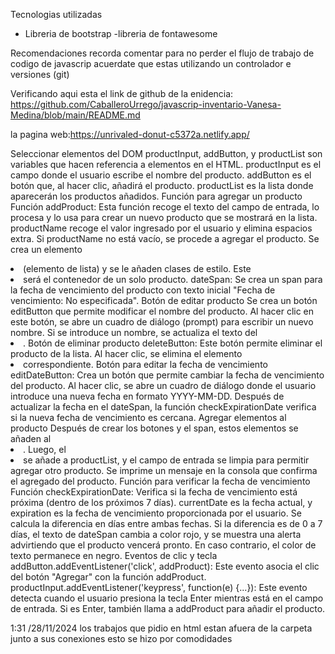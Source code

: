 Tecnologias utilizadas 
- Libreria de bootstrap
-libreria de fontawesome

Recomendaciones
 recorda comentar para no perder el flujo de trabajo de codigo de javascrip acuerdate que estas utilizando un controlador e versiones (git)

Verificando aqui esta el link de github de la enidencia: https://github.com/CaballeroUrrego/javascrip-inventario-Vanesa-Medina/blob/main/README.md

 la pagina web:https://unrivaled-donut-c5372a.netlify.app/


 Seleccionar elementos del DOM
productInput, addButton, y productList son variables que hacen referencia a elementos en el HTML.
productInput es el campo donde el usuario escribe el nombre del producto.
addButton es el botón que, al hacer clic, añadirá el producto.
productList es la lista donde aparecerán los productos añadidos.
Función para agregar un producto
Función addProduct: Esta función recoge el texto del campo de entrada, lo procesa y lo usa para crear un nuevo producto que se mostrará en la lista.
productName recoge el valor ingresado por el usuario y elimina espacios extra.
Si productName no está vacío, se procede a agregar el producto.
Se crea un elemento <li> (elemento de lista) y se le añaden clases de estilo. Este <li> será el contenedor de un solo producto.
dateSpan: Se crea un span para la fecha de vencimiento del producto con texto inicial "Fecha de vencimiento: No especificada".
Botón de editar producto
Se crea un botón editButton que permite modificar el nombre del producto. Al hacer clic en este botón, se abre un cuadro de diálogo (prompt) para escribir un nuevo nombre. Si se introduce un nombre, se actualiza el texto del <li>.
 Botón de eliminar producto
deleteButton: Este botón permite eliminar el producto de la lista. Al hacer clic, se elimina el elemento <li> correspondiente.
Botón para editar la fecha de vencimiento
editDateButton: Crea un botón que permite cambiar la fecha de vencimiento del producto. Al hacer clic, se abre un cuadro de diálogo donde el usuario introduce una nueva fecha en formato YYYY-MM-DD.
Después de actualizar la fecha en el dateSpan, la función checkExpirationDate verifica si la nueva fecha de vencimiento es cercana.
Agregar elementos al producto
Después de crear los botones y el span, estos elementos se añaden al <li>.
Luego, el <li> se añade a productList, y el campo de entrada se limpia para permitir agregar otro producto.
Se imprime un mensaje en la consola que confirma el agregado del producto.
Función para verificar la fecha de vencimiento
Función checkExpirationDate: Verifica si la fecha de vencimiento está próxima (dentro de los próximos 7 días).
currentDate es la fecha actual, y expiration es la fecha de vencimiento proporcionada por el usuario.
Se calcula la diferencia en días entre ambas fechas.
Si la diferencia es de 0 a 7 días, el texto de dateSpan cambia a color rojo, y se muestra una alerta advirtiendo que el producto vencerá pronto. En caso contrario, el color de texto permanece en negro.
 Eventos de clic y tecla
addButton.addEventListener('click', addProduct): Este evento asocia el clic del botón "Agregar" con la función addProduct.
productInput.addEventListener('keypress', function(e) {...}): Este evento detecta cuando el usuario presiona la tecla Enter mientras está en el campo de entrada. Si es Enter, también llama a addProduct para añadir el producto.

1:31 /28/11/2024 los trabajos que pidio en html estan afuera de la carpeta junto a sus conexiones esto se hizo por comodidades